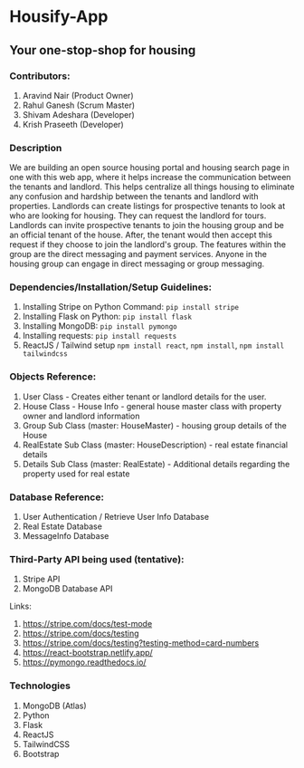 # Housify-App

## Your one-stop-shop for housing

### Contributors:

1.  Aravind Nair (Product Owner)
2.  Rahul Ganesh (Scrum Master)
3.  Shivam Adeshara (Developer)
4.  Krish Praseeth (Developer)

### Description

We are building an open source housing portal and housing search page in one with this web app, where it helps increase the communication between the tenants and landlord. This helps centralize all things housing to eliminate any confusion and hardship between the tenants and landlord with properties. Landlords can create listings for prospective tenants to look at who are looking for housing. They can request the landlord for tours. Landlords can invite prospective tenants to join the housing group and be an official tenant of the house. After, the tenant would then accept this request if they choose to join the landlord's group. The features within the group are the direct messaging and payment services. Anyone in the housing group can engage in direct messaging or group messaging.


### Dependencies/Installation/Setup Guidelines:

1.  Installing Stripe on Python Command: `pip install stripe`
2.  Installing Flask on Python: `pip install flask`
3.  Installing MongoDB: `pip install pymongo`
4.  Installing requests: `pip install requests`
5. ReactJS / Tailwind setup `npm install react`, `npm install`, `npm install tailwindcss`

### Objects Reference:

1.  User Class - Creates either tenant or landlord details for the user.
2.  House Class - House Info - general house master class with property owner and landlord information
3.  Group Sub Class (master: HouseMaster) - housing group details of the House 
4.  RealEstate Sub Class (master: HouseDescription) - real estate financial details
5.  Details Sub Class (master: RealEstate)  - Additional details regarding the property used for real estate

### Database Reference:

1.  User Authentication / Retrieve User Info Database
2.  Real Estate Database
3.  MessageInfo Database

### Third-Party API being used (tentative):

1.  Stripe API
2.  MongoDB Database API

Links:

1. https://stripe.com/docs/test-mode
2. https://stripe.com/docs/testing
3. https://stripe.com/docs/testing?testing-method=card-numbers
4. https://react-bootstrap.netlify.app/
5. https://pymongo.readthedocs.io/

### Technologies

1. MongoDB (Atlas)
2. Python
3. Flask
4. ReactJS
5. TailwindCSS
6. Bootstrap